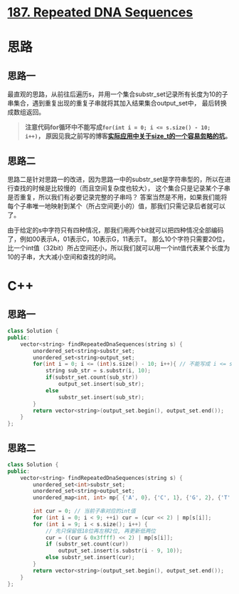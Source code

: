 # [187. Repeated DNA Sequences](https://leetcode.com/problems/repeated-dna-sequences/)

# 思路
## 思路一
最直观的思路，从前往后遍历s，并用一个集合substr_set记录所有长度为10的子串集合，遇到重复出现的重复子串就将其加入结果集合output_set中，
最后转换成数组返回。

> **注意代码for循环中不能写成`for(int i = 0; i <= s.size() - 10; i++)`，
原因见我之前写的博客[实际应用中关于size_t的一个容易忽略的坑](https://shusentang.github.io/2018/12/08/size-t/)。**

## 思路二
思路二是针对思路一的改进，因为思路一中的substr_set是字符串型的，所以在进行查找的时候是比较慢的（而且空间复杂度也较大），
这个集合只是记录某个子串是否重复，所以我们有必要记录完整的子串吗？
答案当然是不用，如果我们能将每个子串唯一地映射到某个（所占空间更小的）值，那我们只需记录后者就可以了。

由于给定的s中字符只有四种情况，那我们用两个bit就可以把四种情况全部编码了，例如00表示A，01表示C，10表示G，11表示T。
那么10个字符只需要20位，比一个int值（32bit）所占空间还小，所以我们就可以用一个int值代表某个长度为10的子串，大大减小空间和查找的时间。

# C++
## 思路一
``` C++
class Solution {
public:
    vector<string> findRepeatedDnaSequences(string s) {
        unordered_set<string>substr_set;
        unordered_set<string>output_set;
        for(int i = 0; i <= (int)s.size() - 10; i++){ // 不能写成 i <= s.size() - 10
            string sub_str = s.substr(i, 10);
            if(substr_set.count(sub_str)) 
                output_set.insert(sub_str);
            else
                substr_set.insert(sub_str);
        }
        return vector<string>(output_set.begin(), output_set.end());
    }
};
```

## 思路二
``` C++
class Solution {
public:
    vector<string> findRepeatedDnaSequences(string s) {
        unordered_set<int>substr_set;
        unordered_set<string>output_set;
        unordered_map<int, int> mp{ {'A', 0}, {'C', 1}, {'G', 2}, {'T', 3} }; // 注意学习这种初始化方法
        
        int cur = 0; // 当前子串对应的int值
        for (int i = 0; i < 9; ++i) cur = (cur << 2) | mp[s[i]];
        for (int i = 9; i < s.size(); i++) {
            // 先只保留低18位再左移2位, 再更新低两位
            cur = ((cur & 0x3ffff) << 2) | mp[s[i]];
            if (substr_set.count(cur)) 
                output_set.insert(s.substr(i - 9, 10));
            else substr_set.insert(cur);
        }
        return vector<string>(output_set.begin(), output_set.end());
    }
};
```

